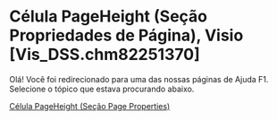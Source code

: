 
# Célula PageHeight (Seção Propriedades de Página), Visio [Vis_DSS.chm82251370]

Olá! Você foi redirecionado para uma das nossas páginas de Ajuda F1. Selecione o tópico que estava procurando abaixo.

[Célula PageHeight (Seção Page Properties)](http://msdn.microsoft.com/library/0184814c-2d67-6ad4-e336-5694612e518d%28Office.15%29.aspx)
